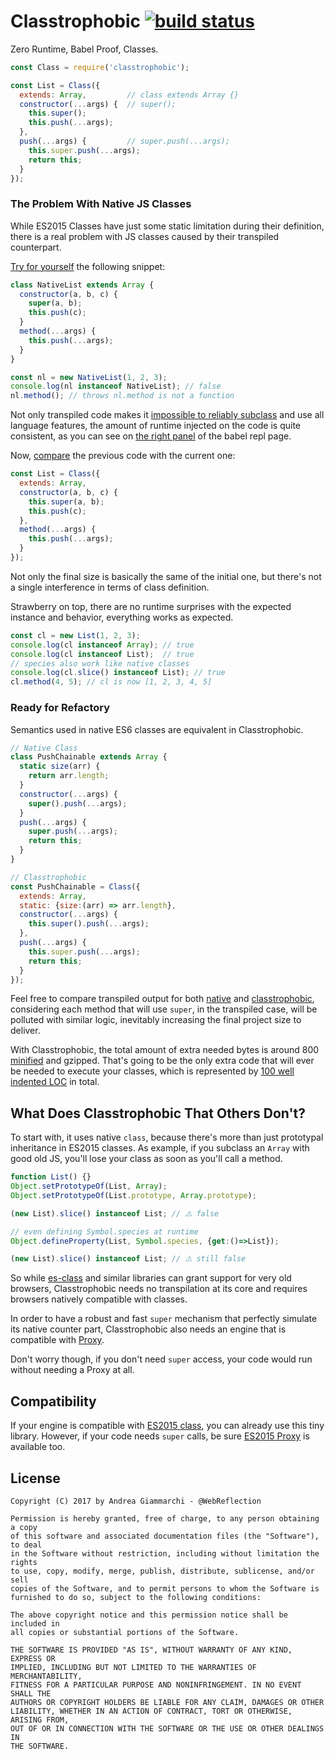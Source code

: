 # Classtrophobic [![build status](https://secure.travis-ci.org/WebReflection/classtrophobic.svg)](http://travis-ci.org/WebReflection/classtrophobic)

Zero Runtime, Babel Proof, Classes.

```js
const Class = require('classtrophobic');

const List = Class({
  extends: Array,         // class extends Array {}
  constructor(...args) {  // super();
    this.super();
    this.push(...args);
  },
  push(...args) {         // super.push(...args);
    this.super.push(...args);
    return this;
  }
});
```



### The Problem With Native JS Classes
While ES2015 Classes have just some static limitation during their definition,
there is a real problem with JS classes caused by their transpiled counterpart.

[Try for yourself](http://babeljs.io/repl/#?babili=false&evaluate=false&lineWrap=false&presets=es2015&experimental=false&loose=false&spec=false&code=class%20NativeList%20extends%20Array%20%7B%0A%20%20constructor(a%2C%20b%2C%20c)%20%7B%0A%20%20%20%20super(a%2C%20b)%3B%0A%20%20%20%20this.push(c)%3B%0A%20%20%7D%0A%20%20method(...args)%20%7B%0A%20%20%20%20this.push(...args)%3B%0A%20%20%7D%0A%7D%0A%0Aconst%20nl%20%3D%20new%20NativeList(1%2C%202%2C%203)%3B%0Aconsole.log(nl%20instanceof%20NativeList)%3B%20%2F%2F%20false%0Anl.method()%3B%20%2F%2F%20throws%20nl.method%20is%20not%20a%20function&playground=true) the following snippet:

```js
class NativeList extends Array {
  constructor(a, b, c) {
    super(a, b);
    this.push(c);
  }
  method(...args) {
    this.push(...args);
  }
}

const nl = new NativeList(1, 2, 3);
console.log(nl instanceof NativeList); // false
nl.method(); // throws nl.method is not a function
```

Not only transpiled code makes it [impossible to reliably subclass](https://github.com/babel/babel/issues/4480) and use all language features,
the amount of runtime injected on the code is quite consistent, as you can see on [the right panel](http://babeljs.io/repl/#?babili=false&evaluate=false&lineWrap=false&presets=es2015&experimental=false&loose=false&spec=false&code=class%20NativeList%20extends%20Array%20%7B%0A%20%20constructor(a%2C%20b%2C%20c)%20%7B%0A%20%20%20%20super(a%2C%20b)%3B%0A%20%20%20%20this.push(c)%3B%0A%20%20%7D%0A%20%20method(...args)%20%7B%0A%20%20%20%20this.push(...args)%3B%0A%20%20%7D%0A%7D%0A%0Aconst%20nl%20%3D%20new%20NativeList(1%2C%202%2C%203)%3B%0Aconsole.log(nl%20instanceof%20NativeList)%3B%20%2F%2F%20false%0Anl.method()%3B%20%2F%2F%20throws%20nl.method%20is%20not%20a%20function&playground=true) of the babel repl page.

Now, [compare](http://babeljs.io/repl/#?babili=false&evaluate=false&lineWrap=false&presets=es2015&experimental=false&loose=false&spec=false&code=const%20List%20%3D%20Class(%7B%0A%20%20extends%3A%20Array%2C%0A%20%20constructor(a%2C%20b%2C%20c)%20%7B%0A%20%20%20%20this.super(a%2C%20b)%3B%0A%20%20%20%20this.push(c)%3B%0A%20%20%7D%2C%0A%20%20method(...args)%20%7B%0A%20%20%20%20this.push(...args)%3B%0A%20%20%7D%0A%7D)%3B&playground=true) the previous code with the current one:

```js
const List = Class({
  extends: Array,
  constructor(a, b, c) {
    this.super(a, b);
    this.push(c);
  },
  method(...args) {
    this.push(...args);
  }
});
```

Not only the final size is basically the same of the initial one, but there's not a single interference in terms of class definition.

Strawberry on top, there are no runtime surprises with the expected instance and behavior, everything works as expected.

```js
const cl = new List(1, 2, 3);
console.log(cl instanceof Array); // true
console.log(cl instanceof List);  // true
// species also work like native classes
console.log(cl.slice() instanceof List); // true
cl.method(4, 5); // cl is now [1, 2, 3, 4, 5]
```



### Ready for Refactory
Semantics used in native ES6 classes are equivalent in Classtrophobic.

```js
// Native Class
class PushChainable extends Array {
  static size(arr) {
    return arr.length;
  }
  constructor(...args) {
    super().push(...args);
  }
  push(...args) {
    super.push(...args);
    return this;
  }
}

// Classtrophobic
const PushChainable = Class({
  extends: Array,
  static: {size:(arr) => arr.length},
  constructor(...args) {
    this.super().push(...args);
  },
  push(...args) {
    this.super.push(...args);
    return this;
  }
});
```

Feel free to compare transpiled output for both [native](http://babeljs.io/repl/#?babili=false&evaluate=true&lineWrap=false&presets=es2015&experimental=false&loose=false&spec=false&code=class%20PushChainable%20extends%20Array%20%7B%0A%20%20static%20size(arr)%20%7B%0A%20%20%20%20return%20arr.length%3B%0A%20%20%7D%0A%20%20constructor(...args)%20%7B%0A%20%20%20%20super().push(...args)%3B%0A%20%20%7D%0A%20%20push(...args)%20%7B%0A%20%20%20%20super.push(...args)%3B%0A%20%20%20%20return%20this%3B%0A%20%20%7D%0A%7D&playground=true) and [classtrophobic](http://babeljs.io/repl/#?babili=false&evaluate=true&lineWrap=false&presets=es2015&experimental=false&loose=false&spec=false&code=const%20PushChainable%20%3D%20Class(%7B%0A%20%20extends%3A%20Array%2C%0A%20%20static%3A%20%7Bsize%3A(arr)%20%3D%3E%20arr.length%7D%2C%0A%20%20constructor(...args)%20%7B%0A%20%20%20%20this.super().push(...args)%3B%0A%20%20%7D%2C%0A%20%20push(...args)%20%7B%0A%20%20%20%20this.super.push(...args)%3B%0A%20%20%20%20return%20this%3B%0A%20%20%7D%0A%7D)%3B&playground=true), considering each method that will use `super`, in the transpiled case, will be polluted with similar logic, inevitably increasing the final project size to deliver.

With Classtrophobic, the total amount of extra needed bytes is around 800 [minified](classtrophobic.min.js) and gzipped.
That's going to be the only extra code that will ever be needed to execute your classes,
which is represented by [100 well indented LOC](classtrophobic.js) in total.



## What Does Classtrophobic That Others Don't?
To start with, it uses native `class`, because there's more than just prototypal inheritance in ES2015 classes.
As example, if you subclass an `Array` with good old JS, you'll lose your class as soon as you'll call a method.

```js
function List() {}
Object.setPrototypeOf(List, Array);
Object.setPrototypeOf(List.prototype, Array.prototype);

(new List).slice() instanceof List; // ⚠️️ false

// even defining Symbol.species at runtime
Object.defineProperty(List, Symbol.species, {get:()=>List});

(new List).slice() instanceof List; // ⚠️️ still false
```

So while [es-class](https://github.com/WebReflection/es-class) and similar libraries can grant support for very old browsers,
Classtrophobic needs no transpilation at its core and requires browsers natively compatible with classes.

In order to have a robust and fast `super` mechanism that perfectly simulate its native counter part,
Classtrophobic also needs an engine that is compatible with [Proxy](https://developer.mozilla.org/en/docs/Web/JavaScript/Reference/Global_Objects/Proxy).

Don't worry though, if you don't need `super` access, your code would run without needing a Proxy at all.



## Compatibility

If your engine is compatible with [ES2015 class](http://caniuse.com/#feat=es6-class), you can already use this tiny library.
However, if your code needs `super` calls, be sure [ES2015 Proxy](http://caniuse.com/#feat=proxy) is available too.



## License

```
Copyright (C) 2017 by Andrea Giammarchi - @WebReflection

Permission is hereby granted, free of charge, to any person obtaining a copy
of this software and associated documentation files (the "Software"), to deal
in the Software without restriction, including without limitation the rights
to use, copy, modify, merge, publish, distribute, sublicense, and/or sell
copies of the Software, and to permit persons to whom the Software is
furnished to do so, subject to the following conditions:

The above copyright notice and this permission notice shall be included in
all copies or substantial portions of the Software.

THE SOFTWARE IS PROVIDED "AS IS", WITHOUT WARRANTY OF ANY KIND, EXPRESS OR
IMPLIED, INCLUDING BUT NOT LIMITED TO THE WARRANTIES OF MERCHANTABILITY,
FITNESS FOR A PARTICULAR PURPOSE AND NONINFRINGEMENT. IN NO EVENT SHALL THE
AUTHORS OR COPYRIGHT HOLDERS BE LIABLE FOR ANY CLAIM, DAMAGES OR OTHER
LIABILITY, WHETHER IN AN ACTION OF CONTRACT, TORT OR OTHERWISE, ARISING FROM,
OUT OF OR IN CONNECTION WITH THE SOFTWARE OR THE USE OR OTHER DEALINGS IN
THE SOFTWARE.
```
